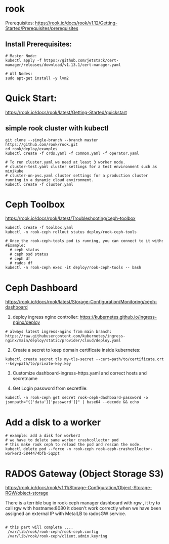 # rook

Prerequisites:
https://rook.io/docs/rook/v1.12/Getting-Started/Prerequisites/prerequisites

## Install Prerequisites:

```
# Master Node:
kubectl apply -f https://github.com/jetstack/cert-manager/releases/download/v1.13.1/cert-manager.yaml
```
```
# All Nodes:
sudo apt-get install -y lvm2
```

# Quick Start:
https://rook.io/docs/rook/latest/Getting-Started/quickstart

## simple rook cluster with kubectl
```
git clone --single-branch --branch master https://github.com/rook/rook.git
cd rook/deploy/examples
kubectl create -f crds.yaml -f common.yaml -f operator.yaml

# To run cluster.yaml we need at least 3 worker node.
# cluster-test.yaml cluster settings for a test environment such as minikube
# cluster-on-pvc.yaml cluster settings for a production cluster running in a dynamic cloud environment.
kubectl create -f cluster.yaml
```

# Ceph Toolbox
https://rook.io/docs/rook/latest/Troubleshooting/ceph-toolbox

```
kubectl create -f toolbox.yaml
kubectl -n rook-ceph rollout status deploy/rook-ceph-tools

# Once the rook-ceph-tools pod is running, you can connect to it with:
#Example:
  # ceph status
  # ceph osd status
  # ceph df
  # rados df
kubectl -n rook-ceph exec -it deploy/rook-ceph-tools -- bash
```

# Ceph Dashboard
https://rook.io/docs/rook/latest/Storage-Configuration/Monitoring/ceph-dashboard

1. deploy ingress nginx controller:
https://kubernetes.github.io/ingress-nginx/deploy
```
# always latest ingress-nginx from main branch:
https://raw.githubusercontent.com/kubernetes/ingress-nginx/main/deploy/static/provider/cloud/deploy.yaml
```


2. Create a secret to keep domain certificate inside kubernetes:

```
kubectl create secret tls my-tls-secret --cert=path/to/certificate.crt --key=path/to/private-key.key
```

3. Customize dashboard-ingress-https.yaml and correct hosts and secretname

4. Get Login password from secretfile:

```
kubectl -n rook-ceph get secret rook-ceph-dashboard-password -o jsonpath="{['data']['password']}" | base64 --decode && echo
```

# Add a disk to a worker

```
# example: add a disk for worker3
# we have to delete same worker crashcollector pod
# this make rook ceph to reload the pod and rescan the node.
kubectl delete pod --force -n rook-ceph rook-ceph-crashcollector-worker3-5844474bfb-5qzpt
```

# RADOS Gateway (Object Storage S3)
https://rook.io/docs/rook/v1.11/Storage-Configuration/Object-Storage-RGW/object-storage

There is a terrible bug in rook-ceph manager dashboard with rgw , it try to call rgw with hostname:8080
it doesn't work correctly when we have been assigned an external IP with MetalLB to radosGW service.

```

# this part will complete ....
 /var/lib/rook/rook-ceph/rook-ceph.config
 /var/lib/rook/rook-ceph/client.admin.keyring


```
